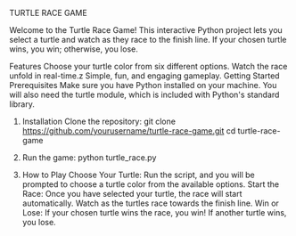 TURTLE RACE GAME

Welcome to the Turtle Race Game! This interactive Python project lets you select a turtle and watch as they race to the finish line. If your chosen turtle wins, you win; otherwise, you lose.

Features
    Choose your turtle color from six different options.
    Watch the race unfold in real-time.z
    Simple, fun, and engaging gameplay.
    Getting Started
    Prerequisites
    Make sure you have Python installed on your machine. You will also need the turtle module, which is included with Python's standard library.

1. Installation
    Clone the repository:
      git clone https://github.com/yourusername/turtle-race-game.git
      cd turtle-race-game
2. Run the game:
  python turtle_race.py
  
3. How to Play
    Choose Your Turtle:
      Run the script, and you will be prompted to choose a turtle color from the available options.
    Start the Race:
      Once you have selected your turtle, the race will start automatically.
      Watch as the turtles race towards the finish line.
    Win or Lose:
      If your chosen turtle wins the race, you win!
      If another turtle wins, you lose.
